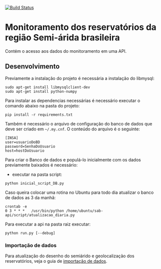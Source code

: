 [![Build Status](https://travis-ci.org/analytics-ufcg/sab-api.svg?branch=master)](https://travis-ci.org/analytics-ufcg/sab-api)

# Monitoramento dos reservatórios da região Semi-árida brasileira

Contém o acesso aos dados do monitoramento em uma API.

## Desenvolvimento
Previamente a instalação do projeto é necessária a instalação do libmysql:

```
sudo apt-get install libmysqlclient-dev
sudo apt-get install python-numpy

```

Para instalar as dependencias necessárias é necessário executar o comando abaixo na pasta do projeto:


```
pip install -r requirements.txt
```

Também é necessário o arquivo de configuração do banco de dados que deve ser criado em `~/.my.cnf`. O conteúdo do arquivo é o seguinte:

```
[INSA]
user=usuarioDoBD
password=SenhaDoUsuario
host=hostDoUsuario
```


Para criar o Banco de dados e populá-lo inicialmente com os dados previamente baixados é necessário:

- executar na pasta script:
```
python inicial_script_DB.py
```

Caso queira colocar uma rotina no Ubuntu para todo dia atualizar o banco de dados as 3 da manhã:
```
crontab -e
0 3 * * *   /usr/bin/python /home/ubuntu/sab-api/script/atualizacao_diaria.py

```

Para executar a api na pasta raiz executar:

```
python run.py [--debug]

```

### Importação de dados

Para atualização do desenho do semiárido e geolocalização dos reservatórios, veja o
guia de [importação de dados](https://github.com/analytics-ufcg/sab-api/tree/data/data).
